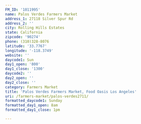 ```yaml
---
FM_ID: '1011995'
name: Palos Verdes Farmers Market
address_1: 27118 Silver Spur Rd
address_2: ''
city: Rolling Hills Estates
state: California
zipcode: '90274'
phone: (310)328-8076
latitude: '33.7767'
longitude: '-118.3749'
website: ''
daycode1: Sun
day1_open: '800'
day1_close: '1300'
daycode2: ''
day2_open: ''
day2_close: ''
category: Farmers Market
title: 'Palos Verdes Farmers Market, Food Oasis Los Angeles'
uri: /farmers-market/palos-verdes2711/
formatted_daycode1: Sunday
formatted_day1_open: 8am
formatted_day1_close: 1pm

---
```

